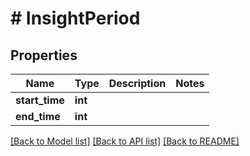 # # InsightPeriod

## Properties

Name | Type | Description | Notes
------------ | ------------- | ------------- | -------------
**start_time** | **int** |  |
**end_time** | **int** |  |

[[Back to Model list]](../../README.md#models) [[Back to API list]](../../README.md#endpoints) [[Back to README]](../../README.md)
